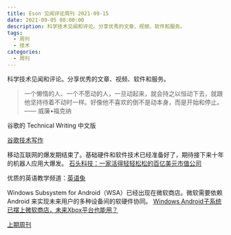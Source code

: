 ```yaml
---
title: Eson 见闻评论周刊 2021-09-15
date: 2021-09-05 08:00:00
description: 科学技术见闻和评论。分享优秀的文章、视频、软件和服务。
tags:
  - 周刊
  - 技术
categories:
  - 周刊
---
```


科学技术见闻和评论。分享优秀的文章、视频、软件和服务。

> 一个懒惰的人、一个不愿动的人，一旦动起来，就会持之以恒动下去，就跟他坚持待着不动时一样。好像他不喜欢的倒不是动本身，而是开始和停止。 —— 威廉•福克纳

谷歌的 Technical Writing 中文版

[谷歌技术写作](https://docs.google.com/document/d/16aoMrMGHPIR1i_eUNRvksdDdwcDG6KiOJN6Vfh-n8-s/edit#heading=h.2o89lfunn1li)

移动互联网的爆发期结束了。基础硬件和软件技术已经准备好了，期待接下来十年的机器人应用大爆发。
[石头科技：一家活得轻轻松松的百亿美元市值公司](https://www.latepost.com/news/dj_detail?id=810)

优质的英语教学频道：[英语兔](https://youtube.com/c/yingyutu)

Windows Subsystem for Android（WSA）已经出现在微软商店。微软需要依赖 Android 来实现未来用户的多种设备间的软硬件协同。
[Windows Android子系统已摆上微软商店，未来Xbox平台也能用？](http://www.expreview.com/80312.html)

[上期周刊](./weekly-2021-09-05)

